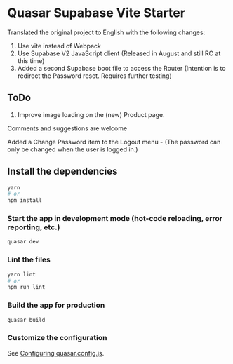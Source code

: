 # Quasar Supabase Vite Starter

Translated the original project to English with the following changes:

1) Use vite instead of Webpack
2) Use Supabase V2 JavaScript client (Released in August and still RC at this time)
3) Added a second Supabase boot file to access the Router (Intention is to redirect the Password reset. Requires further testing)

## ToDo
1) Improve image loading on the (new) Product page.

Comments and suggestions are welcome

Added a Change Password item to the Logout menu - (The password can only be changed when the user is logged in.)

## Install the dependencies
```bash
yarn
# or
npm install
```

### Start the app in development mode (hot-code reloading, error reporting, etc.)
```bash
quasar dev
```


### Lint the files
```bash
yarn lint
# or
npm run lint
```



### Build the app for production
```bash
quasar build
```

### Customize the configuration
See [Configuring quasar.config.js](https://v2.quasar.dev/quasar-cli-vite/quasar-config-js).
